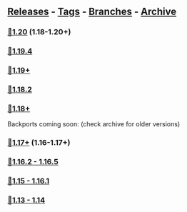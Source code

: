 ## [Releases](https://github.com/InfamousMusicify/MOTD/releases/) - [Tags](https://github.com/InfamousMusicify/MOTD/tags/) - [Branches](https://github.com/InfamousMusicify/MOTD/branches) - [Archive](https://github.com/InfamousMusicify/MOTD/releases/tag/Archive)     


### [🔗1.20](https://github.com/InfamousMusicify/MOTD/releases/download/1.20/TRMotd_PG_V6.23.2-1.20.zip) (1.18-1.20+)     

### [🔗1.19.4](https://github.com/InfamousMusicify/MOTD/releases/download/1.19.4/TRMotd_PG_V6.23.2-1.19.4.zip) 

### [🔗1.19+](https://github.com/InfamousMusicify/MOTD/releases/download/1.19/TRMotd_PG_V6.23.2-1.19.zip)     

### [🔗1.18.2](https://github.com/InfamousMusicify/MOTD/releases/download/1.18.2/TRMotd_PG_V6.23.2-1.18.2.zip) 

### [🔗1.18+](https://github.com/InfamousMusicify/MOTD/releases/download/1.18/TRMotd_PG_V6.23.2-1.18.zip)        

Backports coming soon: (check archive for older versions)
### [🔗1.17+]() (1.16-1.17+)   

### [🔗1.16.2 - 1.16.5]()   

### [🔗1.15 - 1.16.1]()   

### [🔗1.13 - 1.14]()   
